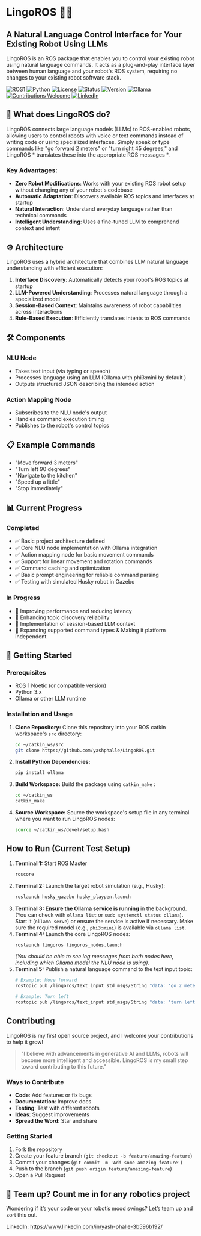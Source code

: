 # LingoROS 🤖💬

## A Natural Language Control Interface for Your Existing Robot Using LLMs

LingoROS is an ROS package that enables you to control your existing robot using natural language commands. It acts as a plug-and-play interface layer between human language and your robot's ROS system, requiring no changes to your existing robot software stack.

[![ROS1](https://img.shields.io/badge/ROS-Noetic-blue)](http://wiki.ros.org/noetic)
[![Python](https://img.shields.io/badge/Python-3.10-blue)](https://www.python.org/)
[![License](https://img.shields.io/badge/License-MIT-green.svg)](https://opensource.org/licenses/MIT)
[![Status](https://img.shields.io/badge/Status-Ongoing-blue)](https://github.com/yashphalle/lingoros)
[![Version](https://img.shields.io/badge/Version-0.1.0-brightgreen)](https://github.com/yashphalle/lingoros/releases)
[![Ollama](https://img.shields.io/badge/Ollama-Integrated-orange)](https://ollama.ai/)
[![Contributions Welcome](https://img.shields.io/badge/contributions-welcome-brightgreen.svg)]((https://github.com/yashphalle/LingoROS/issues))
[![LinkedIn](https://img.shields.io/badge/LinkedIn-Connect-blue?logo=linkedin)](https://www.linkedin.com/in/yash-phalle-3b596b192/)

## 🤖 What does LingoROS do?

LingoROS connects large language models (LLMs) to ROS-enabled robots, allowing users to control robots with voice or text commands instead of writing code or using specialized interfaces. Simply speak or type commands like "go forward 2 meters" or "turn right 45 degrees," and LingoROS * translates these into the appropriate ROS messages *.

### Key Advantages:

- **Zero Robot Modifications**: Works with your existing ROS robot setup without changing any of your robot's codebase
- **Automatic Adaptation**: Discovers available ROS topics and interfaces at startup
- **Natural Interaction**: Understand everyday language rather than technical commands
- **Intelligent Understanding**: Uses a fine-tuned LLM to comprehend context and intent

## ⚙️ Architecture

LingoROS uses a hybrid architecture that combines LLM natural language understanding with efficient execution:

1. **Interface Discovery**: Automatically detects your robot's ROS topics at startup
2. **LLM-Powered Understanding**: Processes natural language through a specialized model
3. **Session-Based Context**: Maintains awareness of robot capabilities across interactions
4. **Rule-Based Execution**: Efficiently translates intents to ROS commands

## 🛠️ Components

### NLU Node
- Takes text input (via typing or speech)
- Processes language using an LLM (Ollama with phi3:mini by default )
- Outputs structured JSON describing the intended action

### Action Mapping Node
- Subscribes to the NLU node's output
- Handles command execution timing
- Publishes to the robot's control topics

## 📋 Example Commands

- "Move forward 3 meters"
- "Turn left 90 degrees"
- "Navigate to the kitchen"
- "Speed up a little"
- "Stop immediately"

## 📊 Current Progress

### Completed
- ✅ Basic project architecture defined
- ✅ Core NLU node implementation with Ollama integration
- ✅ Action mapping node for basic movement commands
- ✅ Support for linear movement and rotation commands
- ✅ Command caching and optimization 
- ✅ Basic prompt engineering for reliable command parsing
- ✅ Testing with simulated Husky robot in Gazebo

### In Progress
- 🔄 Improving performance and reducing latency
- 🔄 Enhancing topic discovery reliability
- 🔄 Implementation of session-based LLM context
- 🔄 Expanding supported command types & Making it platform independent

## 🚀 Getting Started

### Prerequisites
- ROS 1 Noetic (or compatible version)
- Python 3.x
- Ollama or other LLM runtime

### Installation and Usage

1.  **Clone Repository:** Clone this repository into your ROS catkin workspace's `src` directory:
    ```bash
    cd ~/catkin_ws/src
    git clone https://github.com/yashphalle/LingoROS.git
    ```
2.  **Install Python Dependencies:**
    ```bash
    pip install ollama
    ```
3.  **Build Workspace:** Build the package using `catkin_make` :
    ```bash
    cd ~/catkin_ws
    catkin_make
    ```
4.  **Source Workspace:** Source the workspace's setup file in any terminal where you want to run LingoROS nodes:
    ```bash
    source ~/catkin_ws/devel/setup.bash
    ```

## How to Run (Current Test Setup)

1.  **Terminal 1:** Start ROS Master
    ```bash
    roscore
    ```
2.  **Terminal 2:** Launch the target robot simulation (e.g., Husky):
    ```bash
    roslaunch husky_gazebo husky_playpen.launch
    ```
3.  **Terminal 3:** **Ensure the Ollama service is running** in the background. (You can check with `ollama list` or `sudo systemctl status ollama`). Start it (`ollama serve`) or ensure the service is active if necessary. Make sure the required model (e.g., `phi3:mini`) is available via `ollama list`.
4.  **Terminal 4:** Launch the core LingoROS nodes:
    ```bash
    roslaunch lingoros lingoros_nodes.launch
    ```
    *(You should be able to see log messages from both nodes here, including which Ollama model the NLU node is using).*
5.  **Terminal 5:** Publish a natural language command to the text input topic:
    ```bash
    # Example: Move forward
    rostopic pub /lingoros/text_input std_msgs/String "data: 'go 2 meters forward'"

    # Example: Turn left
    rostopic pub /lingoros/text_input std_msgs/String "data: 'turn left 90 degrees'"
    ```

## Contributing

LingoROS is my first open source project, and I welcome your contributions to help it grow!

> "I believe with advancements in generative AI and LLMs, robots will become more intelligent and accessible. LingoROS is my small step toward contributing to this future."

### Ways to Contribute

- **Code**: Add features or fix bugs
- **Documentation**: Improve docs
- **Testing**: Test with different robots
- **Ideas**: Suggest improvements
- **Spread the Word**: Star and share

### Getting Started

1. Fork the repository
2. Create your feature branch (`git checkout -b feature/amazing-feature`)
3. Commit your changes (`git commit -m 'Add some amazing feature'`)
4. Push to the branch (`git push origin feature/amazing-feature`)
5. Open a Pull Request




## 🤝 Team up? Count me in for any robotics project  
Wondering if it’s your code or your robot’s mood swings? Let’s team up and sort this out.

LinkedIn: https://www.linkedin.com/in/yash-phalle-3b596b192/
